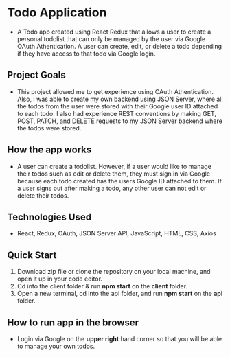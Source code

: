 # Todo Application

- A Todo app created using React Redux that allows a user to create a personal todolist that can only be managed by the user via Google OAuth Athentication. A user can create, edit, or delete a todo depending if they have access to that todo via Google login. 

## Project Goals

- This project allowed me to get experience using OAuth Athentication. Also, I was able to create my own backend using JSON Server, where all the todos from the user were stored with their Google user ID attached to each todo. I also had experience REST conventions by making GET, POST, PATCH, and DELETE requests to my JSON Server backend where the todos were stored.

## How the app works

- A user can create a todolist. However, if a user would like to manage their todos such as edit or delete them, they must sign in via Google because each todo created has the users Google ID attached to them. If a user signs out after making a todo, any other user can not edit or delete their todos. 

## Technologies Used

- React, Redux, OAuth, JSON Server API, JavaScript, HTML, CSS, Axios

## Quick Start

1. Download zip file or clone the repository on your local machine, and open it up in your code editor.
3. Cd into the client folder & run **npm start** on the **client** folder.
4. Open a new terminal, cd into the api folder, and run **npm start** on the **api** folder.


## How to run app in the browser
- Login via Google on the **upper right** hand corner so that you will be able to manage your own todos.

